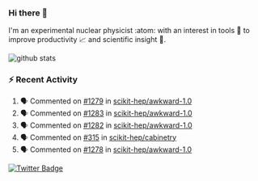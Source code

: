 ### Hi there 👋 

I'm an experimental nuclear physicist :atom: with an interest in tools :wrench: to improve productivity :chart_with_upwards_trend: and scientific insight :telescope:.

![github stats](https://github-readme-stats.vercel.app/api?username=agoose77&show_icons=true&hide_rank=true&hide_title=true&bg_color=30,e76445,904e95&text_color=efe3ec&icon_color=efe3ec)
<!--
**agoose77/agoose77** is a ✨ _special_ ✨ repository because its `README.md` (this file) appears on your GitHub profile.

Here are some ideas to get you started:

- 🔭 I’m currently working on ...
- 🌱 I’m currently learning ...
- 👯 I’m looking to collaborate on ...
- 🤔 I’m looking for help with ...
- 💬 Ask me about ...
- 📫 How to reach me: ...
- 😄 Pronouns: ...
- ⚡ Fun fact: ...
-->

### :zap: Recent Activity
<!--START_SECTION:activity-->
1. 🗣 Commented on [#1279](https://github.com/scikit-hep/awkward-1.0/issues/1279) in [scikit-hep/awkward-1.0](https://github.com/scikit-hep/awkward-1.0)
2. 🗣 Commented on [#1283](https://github.com/scikit-hep/awkward-1.0/issues/1283) in [scikit-hep/awkward-1.0](https://github.com/scikit-hep/awkward-1.0)
3. 🗣 Commented on [#1282](https://github.com/scikit-hep/awkward-1.0/issues/1282) in [scikit-hep/awkward-1.0](https://github.com/scikit-hep/awkward-1.0)
4. 🗣 Commented on [#315](https://github.com/scikit-hep/cabinetry/issues/315) in [scikit-hep/cabinetry](https://github.com/scikit-hep/cabinetry)
5. 🗣 Commented on [#1278](https://github.com/scikit-hep/awkward-1.0/issues/1278) in [scikit-hep/awkward-1.0](https://github.com/scikit-hep/awkward-1.0)
<!--END_SECTION:activity-->


[![Twitter Badge](https://img.shields.io/twitter/follow/agoose77?style=flat-square&logo=Twitter&logoColor=white&color=cornflowerblue)](https://twitter.com/agoose77)
